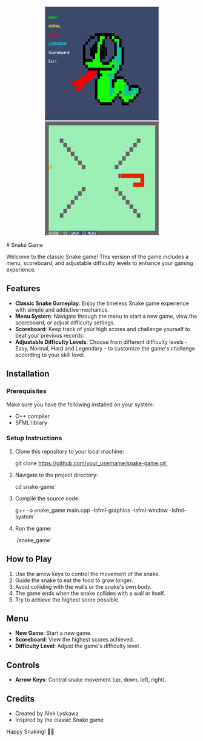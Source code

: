 
<p align="center">

<img src="https://github.com/lyskawson/Snake/blob/main/Textures/image1.png" width="300" height="300">

<img src="https://github.com/lyskawson/Snake/blob/main/Textures/image2.png" width="300" height="300">

</p>
# Snake Game

Welcome to the classic Snake game! This version of the game includes a menu, scoreboard, and adjustable difficulty levels to enhance your gaming experience.

## Features

- **Classic Snake Gameplay**: Enjoy the timeless Snake game experience with simple and addictive mechanics.
- **Menu System**: Navigate through the menu to start a new game, view the scoreboard, or adjust difficulty settings.
- **Scoreboard**: Keep track of your high scores and challenge yourself to beat your previous records.
- **Adjustable Difficulty Levels**: Choose from different difficulty levels - Easy, Normal, Hard and Legendary - to customize the game's challenge according to your skill level.

## Installation

### Prerequisites

Make sure you have the following installed on your system:

- C++ compiler
- SFML library

### Setup Instructions

1. Clone this repository to your local machine:

	git clone https://github.com/your_username/snake-game.git`

2. Navigate to the project directory:

	cd snake-game`

3. Compile the source code:

	g++ -o snake_game main.cpp -lsfml-graphics -lsfml-window -lsfml-system`

4. Run the game:

	./snake_game`

## How to Play

1. Use the arrow keys to control the movement of the snake.
2. Guide the snake to eat the food  to grow longer.
3. Avoid colliding with the walls or the snake's own body.
5. The game ends when the snake collides with a wall or itself.
6. Try to achieve the highest score possible.

## Menu

- **New Game**: Start a new game.
- **Scoreboard**: View the highest scores achieved.
- **Difficulty Level**: Adjust the game's difficulty level .

## Controls

- **Arrow Keys**: Control snake movement (up, down, left, right).


## Credits

- Created by Alek Lyskawa 
- Inspired by the classic Snake game


Happy Snaking! 🐍🍎